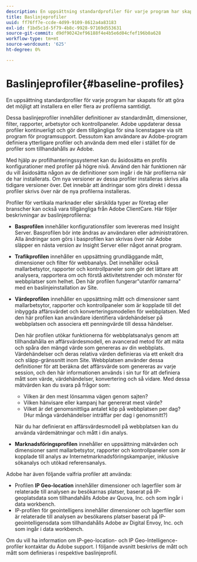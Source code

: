 ```yaml
---
description: En uppsättning standardprofiler för varje program har skapats så att en eller flera av profilerna kan installeras vid en given tidpunkt.
title: Baslinjeprofiler
uuid: ff76ff7e-ccde-4d99-9109-8612a4a83183
exl-id: f1bd5c1d-5f79-4b8c-9928-97169d553631
source-git-commit: d9df90242ef96188f4e4b5e6d04cfef196b0a628
workflow-type: tm+mt
source-wordcount: '625'
ht-degree: 0%

---
```


# Baslinjeprofiler{#baseline-profiles}

En uppsättning standardprofiler för varje program har skapats för att göra det möjligt att installera en eller flera av profilerna samtidigt.

Dessa baslinjeprofiler innehåller definitioner av standardmått, dimensioner, filter, rapporter, arbetsytor och kontrollpaneler. Adobe uppdaterar dessa profiler kontinuerligt och gör dem tillgängliga för sina licenstagare via sitt program för programsupport. Dessutom kan användare av Adobe-program definiera ytterligare profiler och använda dem med eller i stället för de profiler som tillhandahålls av Adobe.

Med hjälp av profilhanteringssystemet kan du åsidosätta en profils konfigurationer med profiler på högre nivå. Använd den här funktionen när du vill åsidosätta någon av de definitioner som ingår i de här profilerna när de har installerats. Om nya versioner av dessa profiler installeras skrivs alla tidigare versioner över. Det innebär att ändringar som görs direkt i dessa profiler skrivs över när de nya profilerna installeras.

Profiler för vertikala marknader eller särskilda typer av företag eller branscher kan också vara tillgängliga från Adobe ClientCare. Här följer beskrivningar av baslinjeprofilerna:

* **Basprofilen** innehåller konfigurationsfiler som levereras med Insight Server. Basprofilen bör inte ändras av användaren eller administratören. Alla ändringar som görs i basprofilen kan skrivas över när Adobe släpper en nästa version av Insight Server eller något annat program.
* **Trafikprofilen** innehåller en uppsättning grundläggande mått, dimensioner och filter för webbanalys. Det innehåller också mallarbetsytor, rapporter och kontrollpaneler som gör det lättare att analysera, rapportera om och förstå aktivitetstrender och mönster för webbplatser som helhet. Den här profilen fungerar&quot;utanför ramarna&quot; med en baslinjeinstallation av Site.
* **Värdeprofilen** innehåller en uppsättning mått och dimensioner samt mallarbetsytor, rapporter och kontrollpaneler som är kopplade till det inbyggda affärsvärdet och konverteringsmodellen för webbplatsen. Med den här profilen kan användare identifiera värdehändelser på webbplatsen och associera ett penningvärde till dessa händelser.

   Den här profilen utökar funktionerna för webbplatsanalys genom att tillhandahålla en affärsvärdesmodell, en avancerad metod för att mäta och spåra den mängd värde som genereras av din webbplats. Värdehändelser och deras relativa värden definieras via ett enkelt dra och släpp-gränssnitt inom Site. Webbplatsen använder dessa definitioner för att beräkna det affärsvärde som genereras av varje session, och den här informationen används i sin tur för att definiera mått som värde, värdehändelser, konvertering och så vidare. Med dessa mätvärden kan du svara på frågor som:

   * Vilken är den mest lönsamma vägen genom sajten?
   * Vilken hänvisare eller kampanj har genererat mest värde?
   * Vilket är det genomsnittliga antalet köp på webbplatsen per dag? (Hur många värdehändelser inträffar per dag i genomsnitt?)

   När du har definierat en affärsvärdesmodell på webbplatsen kan du använda värdemätningar och mått i din analys.

* **Marknadsföringsprofilen** innehåller en uppsättning mätvärden och dimensioner samt mallarbetsytor, rapporter och kontrollpaneler som är kopplade till analys av Internetmarknadsföringskampanjer, inklusive sökanalys och utökad referensanalys.

Adobe har även följande valfria profiler att använda:

* Profilen **IP Geo-location** innehåller dimensioner och lagerfiler som är relaterade till analysen av besökarnas platser, baserat på IP-geoplatsdata som tillhandahålls Adobe av Quova, Inc. och som ingår i data workbench.
* IP-profilen för geointelligens innehåller dimensioner och lagerfiler som är relaterade till analysen av besökarens platser baserat på IP-geointelligensdata som tillhandahålls Adobe av Digital Envoy, Inc. och som ingår i data workbench.

Om du vill ha information om IP-geo-location- och IP Geo-Intelligence-profiler kontaktar du Adobe support. I följande avsnitt beskrivs de mått och mått som definieras i respektive baslinjeprofil.
